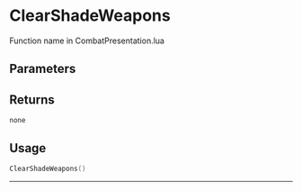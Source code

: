 # ClearShadeWeapons

Function name in CombatPresentation.lua

## Parameters

## Returns

`none`

## Usage

```lua
ClearShadeWeapons()
```

---
